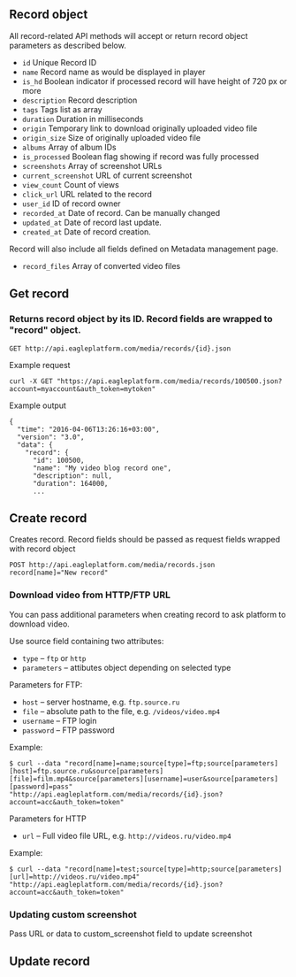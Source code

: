 ## Record object

All record-related API methods will accept or return record object parameters as described below.

* `id` Unique Record ID
* `name` Record name as would be displayed in player
* `is_hd` Boolean indicator if processed record will have height of 720 px or more
* `description` Record description
* `tags` Tags list as array
* `duration` Duration in milliseconds
* `origin` Temporary link to download originally uploaded video file
* `origin_size` Size of originally uploaded video file
* `albums` Array of album IDs
* `is_processed` Boolean flag showing if record was fully processed
* `screenshots` Array of screenshot URLs
* `current_screenshot` URL of current screenshot
* `view_count` Count of views
* `click_url` URL related to the record
* `user_id` ID of record owner
* `recorded_at` Date of record. Can be manually changed
* `updated_at` Date of record last update.
* `created_at` Date of record creation.

Record will also include all fields defined on Metadata management page.

* `record_files` Array of converted video files

## Get record

### Returns record object by its ID. Record fields are wrapped to "record" object.

    GET http://api.eagleplatform.com/media/records/{id}.json

Example request

    curl -X GET "https://api.eagleplatform.com/media/records/100500.json?account=myaccount&auth_token=mytoken"

Example output

    {
      "time": "2016-04-06T13:26:16+03:00",
      "version": "3.0",
      "data": {
        "record": {
          "id": 100500,
          "name": "My video blog record one",
          "description": null,
          "duration": 164000,
          ...


## Create record

Creates record. Record fields should be passed as request fields wrapped with record object

    POST http://api.eagleplatform.com/media/records.json
    record[name]="New record"

### Download video from HTTP/FTP URL

You can pass additional parameters when creating record to ask platform to download video.

Use source field containing two attributes:

* `type` – `ftp` or `http`
* `parameters` – attibutes object depending on selected type

Parameters for FTP:

* `host` – server hostname, e.g. `ftp.source.ru`
* `file` – absolute path to the file, e.g. `/videos/video.mp4`
* `username` – FTP login
* `password` – FTP password

Example:

    $ curl --data "record[name]=name;source[type]=ftp;source[parameters][host]=ftp.source.ru&source[parameters][file]=film.mp4&source[parameters][username]=user&source[parameters][password]=pass" "http://api.eagleplatform.com/media/records/{id}.json?account=acc&auth_token=token"


Parameters for HTTP

* `url` – Full video file URL, e.g. `http://videos.ru/video.mp4`

Example:

    $ curl --data "record[name]=test;source[type]=http;source[parameters][url]=http://videos.ru/video.mp4" "http://api.eagleplatform.com/media/records/{id}.json?account=acc&auth_token=token"

### Updating custom screenshot

Pass URL or data to custom_screenshot field to update screenshot

## Update record

